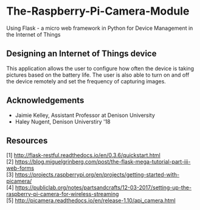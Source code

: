 # The-Raspberry-Pi-Camera-Module
Using Flask - a micro web framework in Python for Device Management in the Internet of Things
## Designing an Internet of Things device
This application allows the user to configure how often the device is taking pictures based on the battery life. The user is also able to turn on and off the device remotely and set the frequency of capturing images.
## Acknowledgements
* Jaimie Kelley, Assistant Professor at Denison University 
* Haley Nugent, Denison Universtiry '18
## Resources
[1] http://flask-restful.readthedocs.io/en/0.3.6/quickstart.html <br />
[2] https://blog.miguelgrinberg.com/post/the-flask-mega-tutorial-part-iii-web-forms <br />
[3] https://projects.raspberrypi.org/en/projects/getting-started-with-picamera/ <br />
[4] https://publiclab.org/notes/partsandcrafts/12-03-2017/setting-up-the-raspberry-pi-camera-for-wireless-streaming <br />
[5] http://picamera.readthedocs.io/en/release-1.10/api_camera.html <br />
